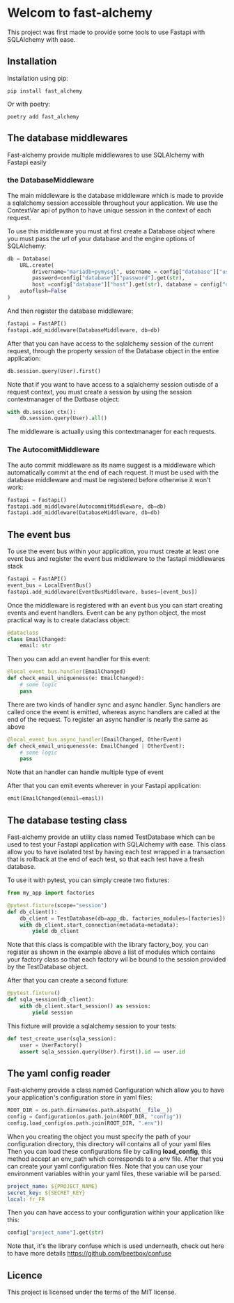 # Welcom to fast-alchemy

This project was first made to provide some tools to use Fastapi with SQLAlchemy with ease.

## Installation

Installation using pip:
```shell
pip install fast_alchemy
```

Or with poetry:
```shell
poetry add fast_alchemy
```

## The database middlewares
Fast-alchemy provide multiple middlewares to use SQLAlchemy with Fastapi easily

### the DatabaseMiddleware
The main middleware is the database middleware which is made to provide a sqlalchemy session accessible throughout your application. We use the ContextVar api of python to have unique session in the context of each request.

To use this middleware you must at first create a Database object where you must pass the url of your database and the engine options of SQLAlchemy:

```python
db = Database(
    URL.create(
        drivername="mariadb+pymysql", username = config["database"]["user"].get(str),
        password=config["database"]["password"].get(str),
        host =config["database"]["host"].get(str), database = config["database"]["name"].get(str)),
    autoflush=False
)
```
And then register the database middleware:

```python
fastapi = FastAPI()
fastapi.add_middleware(DatabaseMiddleware, db=db)
```
After that you can have access to the sqlalchemy session of the current request, through the property session of the Database object in the entire application:

```python
db.session.query(User).first()
```
Note that if you want to have access to a sqlalchemy session outisde of a request context, you must create a session by using the session contextmanager of the Datbase object:

```python
with db.session_ctx():
    db.session.query(User).all()
```
The middleware is actually using this contextmanager for each requests.

### The AutocomitMiddleware
The auto commit middleware as its name suggest is a middleware which automatically commit at the end of each request. It must be used with the database middleware and must be registered before otherwise it won't work:

```python
fastapi = Fastapi()
fastapi.add_middleware(AutocommitMiddleware, db=db)
fastapi.add_middleware(DatabaseMiddleware, db=db)
```

## The event bus

To use the event bus within your application, you must create at least one event bus
and register the event bus middleware to the fastapi middlewares stack
```python
fastapi = FastAPI()
event_bus = LocalEventBus()
fastapi.add_middleware(EventBusMiddleware, buses=[event_bus])
```
Once the middleware is registered with an event bus you can start creating events and event handlers.
Event can be any python object, the most practical way is to create dataclass object:

```python
@dataclass
class EmailChanged:
    email: str
```
Then you can add an event handler for this event:

```python
@local_event_bus.handler(EmailChanged)
def check_email_uniqueness(e: EmailChanged):
    # some logic
    pass
```
There are two kinds of handler sync and async handler. Sync handlers are called once the event is emitted, whereas async handlers are called at the end of the request.
To register an async handler is nearly the same as above

```python
@local_event_bus.async_handler(EmailChanged, OtherEvent)
def check_email_uniqueness(e: EmailChanged | OtherEvent):
    # some logic
    pass
```
Note that an handler can handle multiple type of event

After that you can emit events wherever in your Fastapi application:

```python
emit(EmailChanged(email=email))
```



## The database testing class

Fast-alchemy provide an utility class named TestDatabase which can be used to test your Fastapi application with SQLAlchemy with ease. This class allow you to have isolated test by having each test wrapped in a transaction that is rollback at the end of each test, so that each test have a fresh database.

To use it with pytest, you can simply create two fixtures:

```python
from my_app import factories

@pytest.fixture(scope="session")
def db_client():
    db_client = TestDatabase(db=app_db, factories_modules=[factories])
    with db_client.start_connection(metadata=metadata):
        yield db_client
```
Note that this class is compatible with the library factory_boy, you can register as shown in the example above a list of modules which contains your factory class so that each factory wil be bound to the session provided by the TestDatabase object.

After that you can create a second fixture:

```python
@pytest.fixture()
def sqla_session(db_client):
    with db_client.start_session() as session:
        yield session
```
This fixture will provide a sqlalchemy session to your tests:

```python
def test_create_user(sqla_session):
    user = UserFactory()
    assert sqla_session.query(User).first().id == user.id
```

## The yaml config reader

Fast-alchemy provide a class named Configuration which allow you to have your application's configuration store in yaml files:

```python
ROOT_DIR = os.path.dirname(os.path.abspath(__file__))
config = Configuration(os.path.join(ROOT_DIR, "config"))
config.load_config(os.path.join(ROOT_DIR, ".env"))
```
When you creating the object you must specify the path of your configuration directory, this directory will contains all of your yaml files
Then you can load these configurations file by calling __load_config__, this method accept an env_path which corresponds to a .env file.
After that you can create your yaml configuration files. Note that you can use your environment variables within your yaml files, these variable will be parsed.

```yaml
project_name: ${PROJECT_NAME}
secret_key: ${SECRET_KEY}
local: fr_FR
```
Then you can have access to your configuration within your application like this:

```python
config["project_name"].get(str)
```
Note that, it's the library confuse which is used underneath, check out here to have more details https://github.com/beetbox/confuse

## Licence

This project is licensed under the terms of the MIT license.

